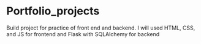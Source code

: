# Portfolio_projects
Build project for practice of front end and backend. I will used HTML, CSS, and JS for frontend and Flask with SQLAlchemy for backend
